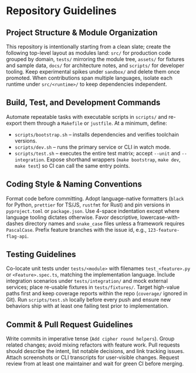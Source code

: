 # Repository Guidelines

## Project Structure & Module Organization
This repository is intentionally starting from a clean slate; create the following top-level layout as modules land: `src/` for production code grouped by domain, `tests/` mirroring the module tree, `assets/` for fixtures and sample data, `docs/` for architecture notes, and `scripts/` for developer tooling. Keep experimental spikes under `sandbox/` and delete them once promoted. When contributions span multiple languages, isolate each runtime under `src/<runtime>/` to keep dependencies independent.

## Build, Test, and Development Commands
Automate repeatable tasks with executable scripts in `scripts/` and re-export them through a `Makefile` or `justfile`. At a minimum, define:
- `scripts/bootstrap.sh` – installs dependencies and verifies toolchain versions.
- `scripts/dev.sh` – runs the primary service or CLI in watch mode.
- `scripts/test.sh` – executes the entire test matrix; accept `--unit` and `--integration`.
Expose shorthand wrappers (`make bootstrap`, `make dev`, `make test`) so CI can call the same entry points.

## Coding Style & Naming Conventions
Format code before committing. Adopt language-native formatters (`black` for Python, `prettier` for TS/JS, `rustfmt` for Rust) and pin versions in `pyproject.toml` or `package.json`. Use 4-space indentation except where language tooling dictates otherwise. Favor descriptive, lowercase-with-dashes directory names and `snake_case` files unless a framework requires `PascalCase`. Prefix feature branches with the issue id, e.g., `123-feature-flag-api`.

## Testing Guidelines
Co-locate unit tests under `tests/<module>` with filenames `test_<feature>.py` or `<Feature>.spec.ts`, matching the implementation language. Include integration scenarios under `tests/integration/` and mock external services; place re-usable fixtures in `tests/fixtures/`. Target high-value paths first and keep coverage reports within the repo (`coverage/` ignored in Git). Run `scripts/test.sh` locally before every push and ensure new behaviors ship with at least one failing test prior to implementation.

## Commit & Pull Request Guidelines
Write commits in imperative tense (`Add cipher round helpers`). Group related changes; avoid mixing refactors with feature work. Pull requests should describe the intent, list notable decisions, and link tracking issues. Attach screenshots or CLI transcripts for user-visible changes. Request review from at least one maintainer and wait for green CI before merging.
